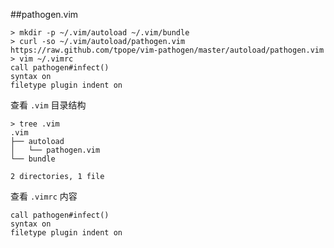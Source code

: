 ##pathogen.vim

	> mkdir -p ~/.vim/autoload ~/.vim/bundle
	> curl -so ~/.vim/autoload/pathogen.vim https://raw.github.com/tpope/vim-pathogen/master/autoload/pathogen.vim
	> vim ~/.vimrc
	call pathogen#infect()
	syntax on
	filetype plugin indent on

查看 `.vim` 目录结构

	> tree .vim
	.vim
	├── autoload
	│   └── pathogen.vim
	└── bundle

	2 directories, 1 file

查看 `.vimrc` 内容

	call pathogen#infect() 
	syntax on
	filetype plugin indent on
